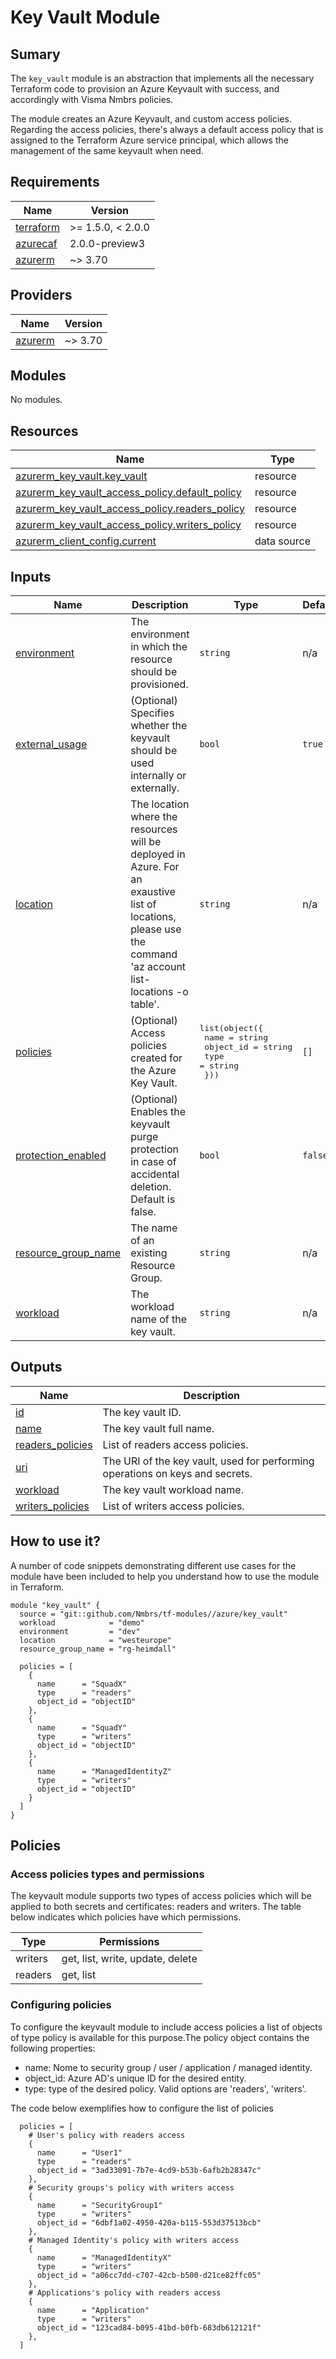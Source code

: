 # Key Vault Module

## Sumary

The `key_vault` module is an abstraction that implements all the necessary
Terraform code to provision an Azure Keyvault with success, and accordingly with
Visma Nmbrs policies.

The module creates an Azure Keyvault, and custom access policies. Regarding the
access policies, there's always a default access policy that is assigned to the
Terraform Azure service principal, which allows the management of the same
keyvault when need.

## Requirements

| Name | Version |
|------|---------|
| <a name="requirement_terraform"></a> [terraform](#requirement\_terraform) | >= 1.5.0, < 2.0.0 |
| <a name="requirement_azurecaf"></a> [azurecaf](#requirement\_azurecaf) | 2.0.0-preview3 |
| <a name="requirement_azurerm"></a> [azurerm](#requirement\_azurerm) | ~> 3.70 |

## Providers

| Name | Version |
|------|---------|
| <a name="provider_azurerm"></a> [azurerm](#provider\_azurerm) | ~> 3.70 |

## Modules

No modules.

## Resources

| Name | Type |
|------|------|
| [azurerm_key_vault.key_vault](https://registry.terraform.io/providers/hashicorp/azurerm/latest/docs/resources/key_vault) | resource |
| [azurerm_key_vault_access_policy.default_policy](https://registry.terraform.io/providers/hashicorp/azurerm/latest/docs/resources/key_vault_access_policy) | resource |
| [azurerm_key_vault_access_policy.readers_policy](https://registry.terraform.io/providers/hashicorp/azurerm/latest/docs/resources/key_vault_access_policy) | resource |
| [azurerm_key_vault_access_policy.writers_policy](https://registry.terraform.io/providers/hashicorp/azurerm/latest/docs/resources/key_vault_access_policy) | resource |
| [azurerm_client_config.current](https://registry.terraform.io/providers/hashicorp/azurerm/latest/docs/data-sources/client_config) | data source |

## Inputs

| Name | Description | Type | Default | Required |
|------|-------------|------|---------|:--------:|
| <a name="input_environment"></a> [environment](#input\_environment) | The environment in which the resource should be provisioned. | `string` | n/a | yes |
| <a name="input_external_usage"></a> [external\_usage](#input\_external\_usage) | (Optional) Specifies whether the keyvault should be used internally or externally. | `bool` | `true` | no |
| <a name="input_location"></a> [location](#input\_location) | The location where the resources will be deployed in Azure. For an exaustive list of locations, please use the command 'az account list-locations -o table'. | `string` | n/a | yes |
| <a name="input_policies"></a> [policies](#input\_policies) | (Optional) Access policies created for the Azure Key Vault. | <pre>list(object({<br>    name      = string<br>    object_id = string<br>    type      = string<br>  }))</pre> | `[]` | no |
| <a name="input_protection_enabled"></a> [protection\_enabled](#input\_protection\_enabled) | (Optional) Enables the keyvault purge protection in case of accidental deletion. Default is false. | `bool` | `false` | no |
| <a name="input_resource_group_name"></a> [resource\_group\_name](#input\_resource\_group\_name) | The name of an existing Resource Group. | `string` | n/a | yes |
| <a name="input_workload"></a> [workload](#input\_workload) | The workload name of the key vault. | `string` | n/a | yes |

## Outputs

| Name | Description |
|------|-------------|
| <a name="output_id"></a> [id](#output\_id) | The key vault ID. |
| <a name="output_name"></a> [name](#output\_name) | The key vault full name. |
| <a name="output_readers_policies"></a> [readers\_policies](#output\_readers\_policies) | List of readers access policies. |
| <a name="output_uri"></a> [uri](#output\_uri) | The URI of the key vault, used for performing operations on keys and secrets. |
| <a name="output_workload"></a> [workload](#output\_workload) | The key vault workload name. |
| <a name="output_writers_policies"></a> [writers\_policies](#output\_writers\_policies) | List of writers access policies. |

## How to use it?

A number of code snippets demonstrating different use cases for the module have been included to help you understand how to use the module in Terraform.

```hcl
module "key_vault" {
  source = "git::github.com/Nmbrs/tf-modules//azure/key_vault"
  workload            = "demo"
  environment         = "dev"
  location            = "westeurope"
  resource_group_name = "rg-heimdall"

  policies = [
    {
      name      = "SquadX"
      type      = "readers"
      object_id = "objectID"
    },
    {
      name      = "SquadY"
      type      = "writers"
      object_id = "objectID"
    },
    {
      name      = "ManagedIdentityZ"
      type      = "writers"
      object_id = "objectID"
    }
  ]
}
```

## Policies

### Access policies types and permissions

The keyvault module supports two types of access policies which will be applied to both secrets and certificates: readers and writers. The table below indicates which policies have which permissions.

| Type    | Permissions                      |
| ------- | -------------------------------- |
| writers | get, list, write, update, delete |
| readers | get, list                        |

### Configuring policies

To configure the keyvault module to include access policies a list of objects of type policy is available for this purpose.The policy object contains the following properties:

- name: Nome to security group / user / application / managed identity.
- object_id: Azure AD's unique ID for the desired entity.
- type: type of the desired policy. Valid options are 'readers', 'writers'.

The code below exemplifies how to configure the list of policies

```hcl
  policies = [
    # User's policy with readers access
    {
      name      = "User1"
      type      = "readers"
      object_id = "3ad33091-7b7e-4cd9-b53b-6afb2b28347c"
    },
    # Security groups's policy with writers access
    {
      name      = "SecurityGroup1"
      type      = "writers"
      object_id = "6dbf1a02-4950-420a-b115-553d37513bcb"
    },
    # Managed Identity's policy with writers access
    {
      name      = "ManagedIdentityX"
      type      = "writers"
      object_id = "a06cc7dd-c707-42cb-b500-d21ce82ffc05"
    },
    # Applications's policy with readers access
    {
      name      = "Application"
      type      = "writers"
      object_id = "123cad84-b095-41bd-b0fb-683db612121f"
    },
  ]
```
